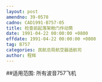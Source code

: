 ```yaml
---
layout: post
amendno: 39-0578
cadno: CAD1991-B757-05
title: 检查前起落架舱门作动筒
date: 1991-04-22 00:00:00 +0800
effdate: 1991-04-22 00:00:00 +0800
tag: B757
categories: 民航总局航空器适航司
author: 程辉
---
```


##适用范围:
所有波音757飞机

